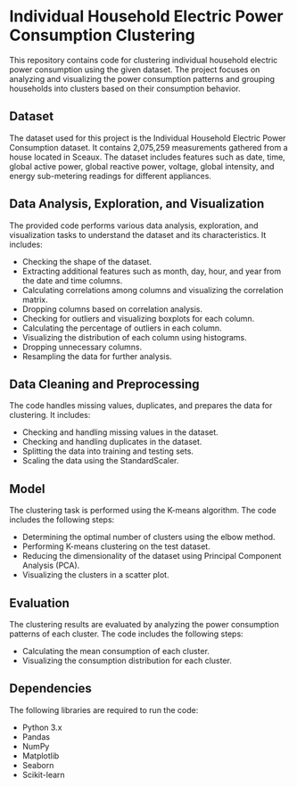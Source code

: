 # Individual Household Electric Power Consumption Clustering

This repository contains code for clustering individual household electric power consumption using the given dataset. The project focuses on analyzing and visualizing the power consumption patterns and grouping households into clusters based on their consumption behavior.

## Dataset

The dataset used for this project is the Individual Household Electric Power Consumption dataset. It contains 2,075,259 measurements gathered from a house located in Sceaux. The dataset includes features such as date, time, global active power, global reactive power, voltage, global intensity, and energy sub-metering readings for different appliances.

## Data Analysis, Exploration, and Visualization

The provided code performs various data analysis, exploration, and visualization tasks to understand the dataset and its characteristics. It includes:
- Checking the shape of the dataset.
- Extracting additional features such as month, day, hour, and year from the date and time columns.
- Calculating correlations among columns and visualizing the correlation matrix.
- Dropping columns based on correlation analysis.
- Checking for outliers and visualizing boxplots for each column.
- Calculating the percentage of outliers in each column.
- Visualizing the distribution of each column using histograms.
- Dropping unnecessary columns.
- Resampling the data for further analysis.

## Data Cleaning and Preprocessing

The code handles missing values, duplicates, and prepares the data for clustering. It includes:
- Checking and handling missing values in the dataset.
- Checking and handling duplicates in the dataset.
- Splitting the data into training and testing sets.
- Scaling the data using the StandardScaler.

## Model

The clustering task is performed using the K-means algorithm. The code includes the following steps:
- Determining the optimal number of clusters using the elbow method.
- Performing K-means clustering on the test dataset.
- Reducing the dimensionality of the dataset using Principal Component Analysis (PCA).
- Visualizing the clusters in a scatter plot.

## Evaluation

The clustering results are evaluated by analyzing the power consumption patterns of each cluster. The code includes the following steps:
- Calculating the mean consumption of each cluster.
- Visualizing the consumption distribution for each cluster.

## Dependencies

The following libraries are required to run the code:
- Python 3.x
- Pandas
- NumPy
- Matplotlib
- Seaborn
- Scikit-learn

